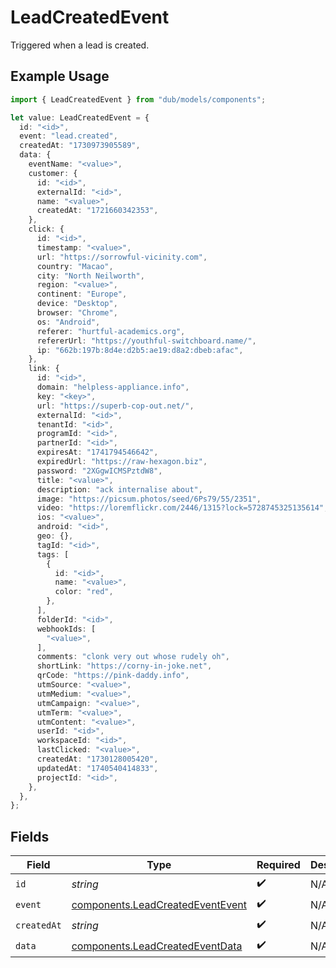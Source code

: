 # LeadCreatedEvent

Triggered when a lead is created.

## Example Usage

```typescript
import { LeadCreatedEvent } from "dub/models/components";

let value: LeadCreatedEvent = {
  id: "<id>",
  event: "lead.created",
  createdAt: "1730973905589",
  data: {
    eventName: "<value>",
    customer: {
      id: "<id>",
      externalId: "<id>",
      name: "<value>",
      createdAt: "1721660342353",
    },
    click: {
      id: "<id>",
      timestamp: "<value>",
      url: "https://sorrowful-vicinity.com",
      country: "Macao",
      city: "North Neilworth",
      region: "<value>",
      continent: "Europe",
      device: "Desktop",
      browser: "Chrome",
      os: "Android",
      referer: "hurtful-academics.org",
      refererUrl: "https://youthful-switchboard.name/",
      ip: "662b:197b:8d4e:d2b5:ae19:d8a2:dbeb:afac",
    },
    link: {
      id: "<id>",
      domain: "helpless-appliance.info",
      key: "<key>",
      url: "https://superb-cop-out.net/",
      externalId: "<id>",
      tenantId: "<id>",
      programId: "<id>",
      partnerId: "<id>",
      expiresAt: "1741794546642",
      expiredUrl: "https://raw-hexagon.biz",
      password: "2XGgwICMSPztdW8",
      title: "<value>",
      description: "ack internalise about",
      image: "https://picsum.photos/seed/6Ps79/55/2351",
      video: "https://loremflickr.com/2446/1315?lock=5728745325135614",
      ios: "<value>",
      android: "<id>",
      geo: {},
      tagId: "<id>",
      tags: [
        {
          id: "<id>",
          name: "<value>",
          color: "red",
        },
      ],
      folderId: "<id>",
      webhookIds: [
        "<value>",
      ],
      comments: "clonk very out whose rudely oh",
      shortLink: "https://corny-in-joke.net",
      qrCode: "https://pink-daddy.info",
      utmSource: "<value>",
      utmMedium: "<value>",
      utmCampaign: "<value>",
      utmTerm: "<value>",
      utmContent: "<value>",
      userId: "<id>",
      workspaceId: "<id>",
      lastClicked: "<value>",
      createdAt: "1730128005420",
      updatedAt: "1740540414833",
      projectId: "<id>",
    },
  },
};
```

## Fields

| Field                                                                                | Type                                                                                 | Required                                                                             | Description                                                                          |
| ------------------------------------------------------------------------------------ | ------------------------------------------------------------------------------------ | ------------------------------------------------------------------------------------ | ------------------------------------------------------------------------------------ |
| `id`                                                                                 | *string*                                                                             | :heavy_check_mark:                                                                   | N/A                                                                                  |
| `event`                                                                              | [components.LeadCreatedEventEvent](../../models/components/leadcreatedeventevent.md) | :heavy_check_mark:                                                                   | N/A                                                                                  |
| `createdAt`                                                                          | *string*                                                                             | :heavy_check_mark:                                                                   | N/A                                                                                  |
| `data`                                                                               | [components.LeadCreatedEventData](../../models/components/leadcreatedeventdata.md)   | :heavy_check_mark:                                                                   | N/A                                                                                  |